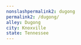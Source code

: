 ```yaml
---
﻿nonslashpermalink2: dugong
permalink2: /dugong/
alley: Dugong
city: Knoxville
state: Tennessee
---
```

